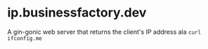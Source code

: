 # ip.businessfactory.dev

A gin-gonic web server that returns the client's IP address ala `curl ifconfig.me`

